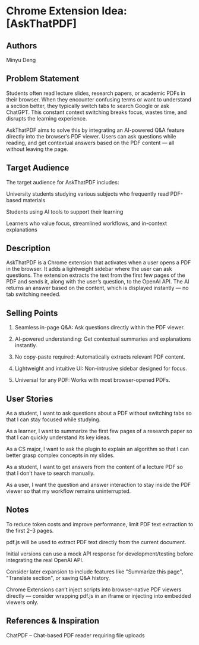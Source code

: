 # Chrome Extension Idea: [AskThatPDF]

## Authors

Minyu Deng

## Problem Statement

Students often read lecture slides, research papers, or academic PDFs in their browser. When they encounter confusing terms or want to understand a section better, they typically switch tabs to search Google or ask ChatGPT. This constant context switching breaks focus, wastes time, and disrupts the learning experience.

AskThatPDF aims to solve this by integrating an AI-powered Q&A feature directly into the browser’s PDF viewer. Users can ask questions while reading, and get contextual answers based on the PDF content — all without leaving the page.

## Target Audience

The target audience for AskThatPDF includes:

University students studying various subjects who frequently read PDF-based materials

Students using AI tools to support their learning

Learners who value focus, streamlined workflows, and in-context explanations

## Description

AskThatPDF is a Chrome extension that activates when a user opens a PDF in the browser. It adds a lightweight sidebar where the user can ask questions. The extension extracts the text from the first few pages of the PDF and sends it, along with the user’s question, to the OpenAI API. The AI returns an answer based on the content, which is displayed instantly — no tab switching needed.

## Selling Points

1. Seamless in-page Q&A: Ask questions directly within the PDF viewer.

2. AI-powered understanding: Get contextual summaries and explanations instantly.

3. No copy-paste required: Automatically extracts relevant PDF content.

4. Lightweight and intuitive UI: Non-intrusive sidebar designed for focus.

5. Universal for any PDF: Works with most browser-opened PDFs.

## User Stories

As a student, I want to ask questions about a PDF without switching tabs so that I can stay focused while studying.

As a learner, I want to summarize the first few pages of a research paper so that I can quickly understand its key ideas.

As a CS major, I want to ask the plugin to explain an algorithm so that I can better grasp complex concepts in my slides.

As a student, I want to get answers from the content of a lecture PDF so that I don’t have to search manually.

As a user, I want the question and answer interaction to stay inside the PDF viewer so that my workflow remains uninterrupted.

## Notes

To reduce token costs and improve performance, limit PDF text extraction to the first 2–3 pages.

pdf.js will be used to extract PDF text directly from the current document.

Initial versions can use a mock API response for development/testing before integrating the real OpenAI API.

Consider later expansion to include features like "Summarize this page", "Translate section", or saving Q&A history.

Chrome Extensions can’t inject scripts into browser-native PDF viewers directly — consider wrapping pdf.js in an iframe or injecting into embedded viewers only.

## References & Inspiration

ChatPDF – Chat-based PDF reader requiring file uploads
